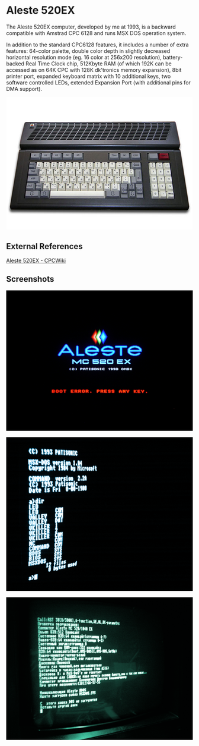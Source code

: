 # Aleste 520EX

The Aleste 520EX computer, developed by me at 1993, is a backward compatible with Amstrad CPC 6128 and runs MSX DOS operation system.

In addition to the standard CPC6128 features, it includes a number of extra features: 64-color palette, double color depth in slightly decreased horizontal resolution mode (eg. 16 color at 256x200 resolution), battery-backed Real Time Clock chip, 512Kbyte RAM (of which 192K can be accessed as on 64K CPC with 128K dk'tronics memory expansion), 8bit printer port, expanded keyboard matrix with 10 additional keys, two software controlled LEDs, extended Expansion Port (with additional pins for DMA support).

![Aleste 520EX](/projects/aleste/aleste_520ex_512px.jpg)

## External References

[Aleste 520EX - CPCWiki](http://www.cpcwiki.eu/index.php/Aleste_520EX)

## Screenshots

![Aleste 520EX - Boot Screen](/projects/aleste/aleste_boot_screen.png)

![Aleste 520EX - MSX DOS Screen](/projects/aleste/msx_dos_screenshot.png)

![Aleste 520EX - Test Screen](/projects/aleste/test_screenshot.png)

